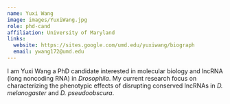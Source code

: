 ```yaml
---
name: Yuxi Wang
image: images/YuxiWang.jpg
role: phd-cand
affiliation: University of Maryland
links:
  website: https://sites.google.com/umd.edu/yuxiwang/biograph
  email: ywang172@umd.edu
---
```


I am Yuxi Wang a PhD candidate interested in molecular biology and lncRNA (long noncoding RNA) in *Drosophila*. My current research focus on characterizing the phenotypic effects of disrupting conserved lncRNAs in *D. melanogaster* and *D. pseudoobscura*.